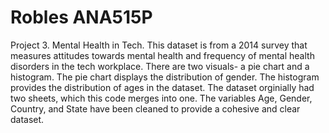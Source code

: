 # Robles ANA515P
Project 3. Mental Health in Tech. 
This dataset is from a 2014 survey that measures attitudes towards mental health and frequency of mental health disorders in the tech workplace. There are two visuals- a pie chart and a histogram. The pie chart displays the distribution of gender. The histogram provides the distribution of ages in the dataset.
The dataset orginially had two sheets, which this code merges into one. The variables Age, Gender, Country, and State have been cleaned to provide a cohesive and clear dataset.
